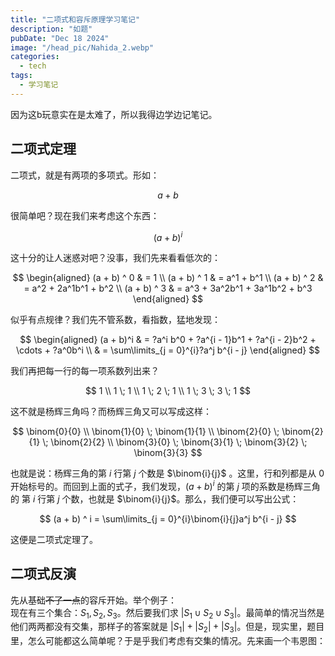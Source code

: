 ```yaml
---
title: "二项式和容斥原理学习笔记"
description: "如题"
pubDate: "Dec 18 2024"
image: "/head_pic/Nahida_2.webp"
categories:
  - tech
tags:
  - 学习笔记
---
```


因为这b玩意实在是太难了，所以我得边学边记笔记。

## 二项式定理

二项式，就是有两项的多项式。形如：

$$
a + b 
$$

很简单吧？现在我们来考虑这个东西：

$$
(a + b) ^ i
$$

这十分的让人迷惑对吧？没事，我们先来看看低次的：

$$
\begin{aligned}
(a + b) ^ 0 & = 1 \\ 
(a + b) ^ 1 & = a^1 + b^1 \\
(a + b) ^ 2 & = a^2 + 2a^1b^1 + b^2 \\
(a + b) ^ 3 & = a^3 + 3a^2b^1 + 3a^1b^2 + b^3
\end{aligned}
$$

似乎有点规律？我们先不管系数，看指数，猛地发现：

$$
\begin{aligned}
(a + b)^i & = ?a^i b^0 + ?a^{i - 1}b^1 + ?a^{i - 2}b^2 + \cdots + ?a^0b^i \\
& = \sum\limits_{j = 0}^{i}?a^j b^{i - j}
\end{aligned}
$$

我们再把每一行的每一项系数列出来？

$$
1 \\
1 \; 1 \\
1 \; 2 \; 1 \\
1 \; 3 \; 3 \; 1
$$

这不就是杨辉三角吗？而杨辉三角又可以写成这样：

$$
\binom{0}{0} \\
\binom{1}{0} \; \binom{1}{1} \\
\binom{2}{0} \; \binom{2}{1} \; \binom{2}{2} \\
\binom{3}{0} \; \binom{3}{1} \; \binom{3}{2} \; \binom{3}{3} 
$$

也就是说：杨辉三角的第 $i$ 行第 $j$ 个数是 $\binom{i}{j}$ 。这里，行和列都是从 $0$ 开始标号的。而回到上面的式子，我们发现，$(a + b)^i$ 的第 $j$ 项的系数是杨辉三角的 第 $i$ 行第 $j$ 个数，也就是 $\binom{i}{j}$。那么，我们便可以写出公式：

$$
(a + b) ^ i = \sum\limits_{j = 0}^{i}\binom{i}{j}a^j b^{i - j}
$$

这便是二项式定理了。

## 二项式反演

先从基础~~不了一点~~的容斥开始。举个例子：  
现在有三个集合：$S_{1},S_{2},S_{3}$。然后要我们求 $|S_{1} \cup S_{2} \cup S_{3}|$。最简单的情况当然是他们两两都没有交集，那样子的答案就是 $|S_{1}| + |S_{2}| + |S_{3}|$。但是，现实里，题目里，怎么可能都这么简单呢？于是乎我们考虑有交集的情况。先来画一个韦恩图：

![]()